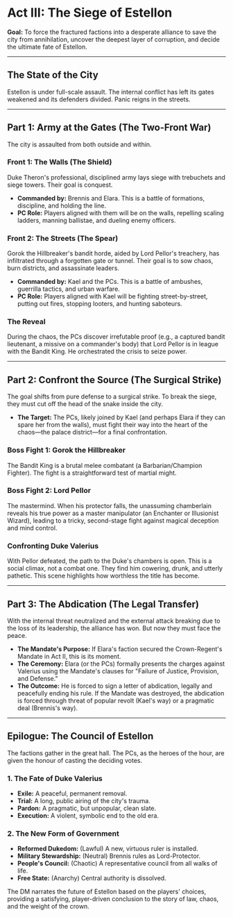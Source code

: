 # Act III: The Siege of Estellon

**Goal:** To force the fractured factions into a desperate alliance to save the city from annihilation, uncover the deepest layer of corruption, and decide the ultimate fate of Estellon.

---

## The State of the City

Estellon is under full-scale assault. The internal conflict has left its gates weakened and its defenders divided. Panic reigns in the streets.

---

## Part 1: Army at the Gates (The Two-Front War)

The city is assaulted from both outside and within.

### Front 1: The Walls (The Shield)
Duke Theron's professional, disciplined army lays siege with trebuchets and siege towers. Their goal is conquest.

- **Commanded by:** Brennis and Elara. This is a battle of formations, discipline, and holding the line.
- **PC Role:** Players aligned with them will be on the walls, repelling scaling ladders, manning ballistae, and dueling enemy officers.

### Front 2: The Streets (The Spear)
Gorok the Hillbreaker's bandit horde, aided by Lord Pellor's treachery, has infiltrated through a forgotten gate or tunnel. Their goal is to sow chaos, burn districts, and assassinate leaders.

- **Commanded by:** Kael and the PCs. This is a battle of ambushes, guerrilla tactics, and urban warfare.
- **PC Role:** Players aligned with Kael will be fighting street-by-street, putting out fires, stopping looters, and hunting saboteurs.

### The Reveal
During the chaos, the PCs discover irrefutable proof (e.g., a captured bandit lieutenant, a missive on a commander's body) that Lord Pellor is in league with the Bandit King. He orchestrated the crisis to seize power.

---

## Part 2: Confront the Source (The Surgical Strike)

The goal shifts from pure defense to a surgical strike. To break the siege, they must cut off the head of the snake inside the city.

- **The Target:** The PCs, likely joined by Kael (and perhaps Elara if they can spare her from the walls), must fight their way into the heart of the chaos—the palace district—for a final confrontation.

### Boss Fight 1: Gorok the Hillbreaker
The Bandit King is a brutal melee combatant (a Barbarian/Champion Fighter). The fight is a straightforward test of martial might.

### Boss Fight 2: Lord Pellor
The mastermind. When his protector falls, the unassuming chamberlain reveals his true power as a master manipulator (an Enchanter or Illusionist Wizard), leading to a tricky, second-stage fight against magical deception and mind control.

### Confronting Duke Valerius
With Pellor defeated, the path to the Duke's chambers is open. This is a social climax, not a combat one. They find him cowering, drunk, and utterly pathetic. This scene highlights how worthless the title has become.

---

## Part 3: The Abdication (The Legal Transfer)

With the internal threat neutralized and the external attack breaking due to the loss of its leadership, the alliance has won. But now they must face the peace.

- **The Mandate's Purpose:** If Elara's faction secured the Crown-Regent's Mandate in Act II, this is its moment.
- **The Ceremony:** Elara (or the PCs) formally presents the charges against Valerius using the Mandate's clauses for "Failure of Justice, Provision, and Defense."
- **The Outcome:** He is forced to sign a letter of abdication, legally and peacefully ending his rule. If the Mandate was destroyed, the abdication is forced through threat of popular revolt (Kael's way) or a pragmatic deal (Brennis's way).

---

## Epilogue: The Council of Estellon

The factions gather in the great hall. The PCs, as the heroes of the hour, are given the honour of casting the deciding votes.

### 1. The Fate of Duke Valerius

- **Exile:** A peaceful, permanent removal.
- **Trial:** A long, public airing of the city's trauma.
- **Pardon:** A pragmatic, but unpopular, clean slate.
- **Execution:** A violent, symbolic end to the old era.

### 2. The New Form of Government

- **Reformed Dukedom:** (Lawful) A new, virtuous ruler is installed.
- **Military Stewardship:** (Neutral) Brennis rules as Lord-Protector.
- **People's Council:** (Chaotic) A representative council from all walks of life.
- **Free State:** (Anarchy) Central authority is dissolved.

The DM narrates the future of Estellon based on the players' choices, providing a satisfying, player-driven conclusion to the story of law, chaos, and the weight of the crown.